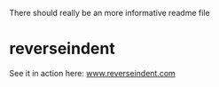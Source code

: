 There should really be an more informative readme file
# reverseindent

See it in action here: www.reverseindent.com
